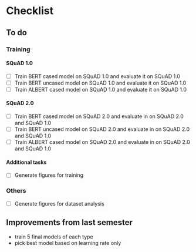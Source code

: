 # Checklist

## To do

### Training

#### SQuAD 1.0
- [ ] Train BERT cased model on SQuAD 1.0 and evaluate it on SQuAD 1.0
- [ ] Train BERT uncased model on SQuAD 1.0 and evaluate it on SQuAD 1.0
- [ ] Train ALBERT cased model on SQuAD 1.0 and evaluate it on SQuAD 1.0

#### SQuAD 2.0
- [ ] Train BERT cased model on SQuAD 2.0 and evaluate in on SQuAD 2.0 and SQuAD 1.0
- [ ] Train BERT uncased model on SQuAD 2.0 and evaluate in on SQuAD 2.0 and SQuAD 1.0
- [ ] Train ALBERT cased model on SQuAD 2.0 and evaluate in on SQuAD 2.0 and SQuAD 1.0

#### Additional tasks
- [ ] Generate figures for training

### Others
- [ ] Generate figures for dataset analysis

## Improvements from last semester
- train 5 final models of each type
- pick best model based on learning rate only
